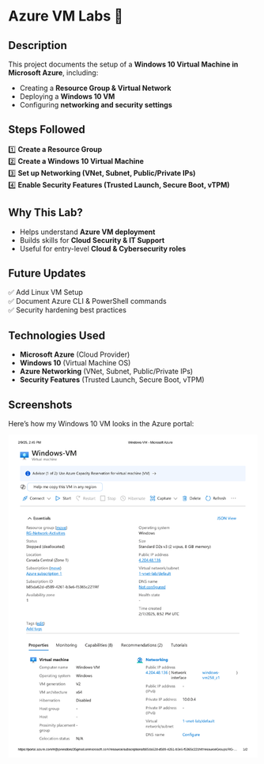 # Azure VM Labs 🚀

## Description  
This project documents the setup of a **Windows 10 Virtual Machine in Microsoft Azure**, including:  
- Creating a **Resource Group & Virtual Network**  
- Deploying a **Windows 10 VM**  
- Configuring **networking and security settings**  

## Steps Followed  
1️⃣ **Create a Resource Group**  
2️⃣ **Create a Windows 10 Virtual Machine**  
3️⃣ **Set up Networking (VNet, Subnet, Public/Private IPs)**  
4️⃣ **Enable Security Features (Trusted Launch, Secure Boot, vTPM)**  

## Why This Lab?  
- Helps understand **Azure VM deployment**  
- Builds skills for **Cloud Security & IT Support**  
- Useful for entry-level **Cloud & Cybersecurity roles**  

## Future Updates  
✅ Add Linux VM Setup  
✅ Document Azure CLI & PowerShell commands  
✅ Security hardening best practices  

## Technologies Used  
- **Microsoft Azure** (Cloud Provider)  
- **Windows 10** (Virtual Machine OS)  
- **Azure Networking** (VNet, Subnet, Public/Private IPs)  
- **Security Features** (Trusted Launch, Secure Boot, vTPM)  

## Screenshots  
Here’s how my Windows 10 VM looks in the Azure portal:  

![Azure VM Screenshot](azure-vm.png)


